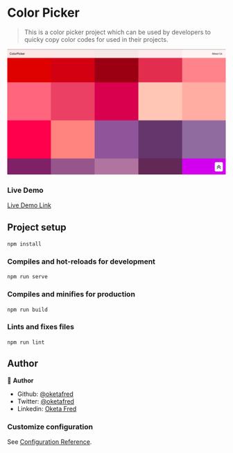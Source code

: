 # Color Picker

> This is a color picker project which can be used by developers to quicky copy color codes for used in their projects.


![](public/demo_image.png?raw=true "Title")

### Live Demo

[Live Demo Link](https://css-color-picker.netlify.app/)


## Project setup
```
npm install
```

### Compiles and hot-reloads for development
```
npm run serve
```

### Compiles and minifies for production
```
npm run build
```

### Lints and fixes files
```
npm run lint
```


## Author

👤 **Author**

- Github: [@oketafred](https://github.com/oketafred)
- Twitter: [@oketafred](https://twitter.com/oketafred)
- Linkedin: [Oketa Fred](https://www.linkedin.com/in/oketafred/)


### Customize configuration
See [Configuration Reference](https://cli.vuejs.org/config/).
